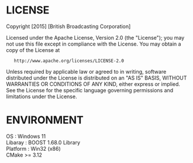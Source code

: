 # LICENSE
   Copyright [2015] [British Broadcasting Corporation]

   Licensed under the Apache License, Version 2.0 (the "License");
   you may not use this file except in compliance with the License.
   You may obtain a copy of the License at

       http://www.apache.org/licenses/LICENSE-2.0

   Unless required by applicable law or agreed to in writing, software
   distributed under the License is distributed on an "AS IS" BASIS,
   WITHOUT WARRANTIES OR CONDITIONS OF ANY KIND, either express or implied.
   See the License for the specific language governing permissions and
   limitations under the License.
# ENVIRONMENT
   OS       : Windows 11 \
   Libaray  : BOOST 1.68.0 Library \
   Platform : Win32 (x86) \
   CMake >= 3.12 

